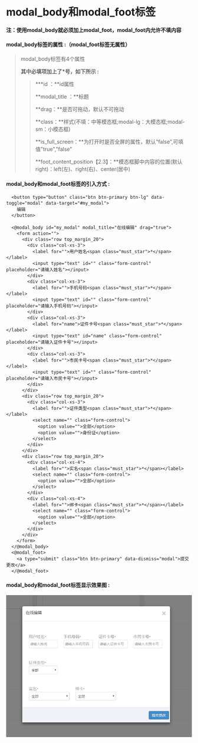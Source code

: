 # modal\_body和modal\_foot**标签**

#### 注：使用modal\_body就必须加上modal\_foot，modal\_foot内允许不填内容

#### modal\_body**标签的属性 :（**modal\_foot标签无属性**）**

> modal\_body标签有4个属性
>
> **其中必填项加上了\*号，如下所示 :**
>
> > \***id ：**id属性
> >
> > **modal\_title ：**标题
> >
> > **drag：**是否可拖动，默认不可拖动
> >
> > **class：**样式\(不填：中等模态框;modal-lg：大模态框;modal-sm：小模态框\)
> >
> > **is\_full\_screen：**为打开时是否全屏的属性，默认“false”,可填值"true","false"
> >
> > **foot\_content\_position【2.3】：**模态框脚中内容的位置\(默认right\)：left\(左\)、right\(右\)、center\(居中\)

#### modal\_body和modal\_foot标签的引入方式 :

```
  <button type="button" class="btn btn-primary btn-lg" data-toggle="modal" data-target="#my_modal">
    编辑
  </button>

  <@modal_body id="my_modal" modal_title="在线编辑" drag="true">
    <form action="">
      <div class="row top_margin_20">
        <div class="col-xs-3">
          <label for="">用户姓名<span class="must_star">*</span></label>
          <input type="text" id="" class="form-control" placeholder="请输入姓名"></input>
        </div>
        <div class="col-xs-3">
          <label for="">手机号码<span class="must_star">*</span></label>
          <input type="text" id="" class="form-control" placeholder="请输入手机号码"></input>
        </div>
        <div class="col-xs-3">
          <label for="name">证件卡号<span class="must_star">*</span></label>
          <input type="text" id="name" class="form-control" placeholder="请输入证件卡号"></input>
        </div>
        <div class="col-xs-3">
          <label for="">市民卡号<span class="must_star">*</span></label>
          <input type="text" id="" class="form-control" placeholder="请输入市民卡号"></input>
        </div>
      </div>
      <div class="row top_margin_20">
        <div class="col-xs-3">
          <label for="">证件类型<span class="must_star">*</span></label>
          <select name="" class="form-control">
            <option value="">全部</option>
            <option value="">身份证</option>
          </select>
        </div>
      </div>
      <div class="row top_margin_20">
        <div class="col-xs-4">
          <label for="">实名<span class="must_star">*</span></label>
          <select name="" class="form-control">
            <option value="">全部</option>
          </select>
        </div>
        <div class="col-xs-4">
          <label for="">绑卡<span class="must_star">*</span></label>
          <select name="" class="form-control">
            <option value="">全部</option>
          </select>
        </div>
      </div>
    </form>
  </@modal_body>
  <@modal_foot>
    <a type="submit" class="btn btn-primary" data-dismiss="modal">提交更改</a>
  </@modal_foot>
```

#### modal\_body和modal\_foot标签显示效果图 :

![](/assets/modal_body.png)

